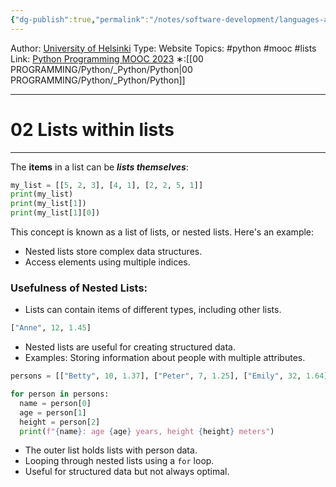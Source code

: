 ```yaml
---
{"dg-publish":true,"permalink":"/notes/software-development/languages-and-frameworks/python/0-python-programming-mooc/introduction/part-5/01-more-lists/02-lists-within-lists/","created":"2025-07-13T15:25:01.075+08:00"}
---
```


Author: [University of Helsinki](https://programming-23.mooc.fi/)
Type: Website
Topics: #python #mooc #lists
Link: [Python Programming MOOC 2023](https://programming-23.mooc.fi/)
∗:[[00 PROGRAMMING/Python/_Python/Python\|00 PROGRAMMING/Python/_Python/Python]] 

---
# 02 Lists within lists

--- 
The __items__ in a list can be ___lists themselves___:

```python
my_list = [[5, 2, 3], [4, 1], [2, 2, 5, 1]]
print(my_list)
print(my_list[1])
print(my_list[1][0])
```

This concept is known as a list of lists, or nested lists. Here's an example:

- Nested lists store complex data structures.
- Access elements using multiple indices.

### Usefulness of Nested Lists:
- Lists can contain items of different types, including other lists.
```python
["Anne", 12, 1.45]
```

- Nested lists are useful for creating structured data.
- Examples: Storing information about people with multiple attributes.

```python
persons = [["Betty", 10, 1.37], ["Peter", 7, 1.25], ["Emily", 32, 1.64], ["Alan", 39, 1.78]]

for person in persons:
  name = person[0]
  age = person[1]
  height = person[2]
  print(f"{name}: age {age} years, height {height} meters")
```

- The outer list holds lists with person data.
- Looping through nested lists using a `for` loop.
- Useful for structured data but not always optimal.